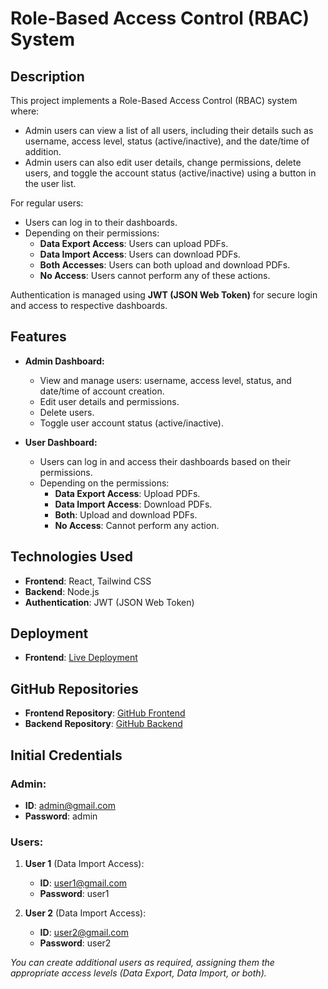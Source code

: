 # Role-Based Access Control (RBAC) System

## Description

This project implements a Role-Based Access Control (RBAC) system where:
- Admin users can view a list of all users, including their details such as username, access level, status (active/inactive), and the date/time of addition.
- Admin users can also edit user details, change permissions, delete users, and toggle the account status (active/inactive) using a button in the user list.

For regular users:
- Users can log in to their dashboards.
- Depending on their permissions:
  - **Data Export Access**: Users can upload PDFs.
  - **Data Import Access**: Users can download PDFs.
  - **Both Accesses**: Users can both upload and download PDFs.
  - **No Access**: Users cannot perform any of these actions.

Authentication is managed using **JWT (JSON Web Token)** for secure login and access to respective dashboards.

## Features

- **Admin Dashboard:**
  - View and manage users: username, access level, status, and date/time of account creation.
  - Edit user details and permissions.
  - Delete users.
  - Toggle user account status (active/inactive).
  
- **User Dashboard:**
  - Users can log in and access their dashboards based on their permissions.
  - Depending on the permissions:
    - **Data Export Access**: Upload PDFs.
    - **Data Import Access**: Download PDFs.
    - **Both**: Upload and download PDFs.
    - **No Access**: Cannot perform any action.

## Technologies Used

- **Frontend**: React, Tailwind CSS
- **Backend**: Node.js
- **Authentication**: JWT (JSON Web Token)

## Deployment

- **Frontend**: [Live Deployment](https://frontendvrv.onrender.com)
  
## GitHub Repositories

- **Frontend Repository**: [GitHub Frontend](https://github.com/AbhimanAv01/frontendVRV)
- **Backend Repository**: [GitHub Backend](https://github.com/AbhimanAv01/backendVRV)

## Initial Credentials

### Admin:

- **ID**: admin@gmail.com
- **Password**: admin

### Users:

1. **User 1** (Data Import Access):
   - **ID**: user1@gmail.com
   - **Password**: user1

2. **User 2** (Data Import Access):
   - **ID**: user2@gmail.com
   - **Password**: user2

*You can create additional users as required, assigning them the appropriate access levels (Data Export, Data Import, or both).*

